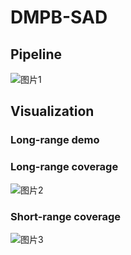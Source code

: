 # DMPB-SAD


## Pipeline
![图片1](https://github.com/user-attachments/assets/119ff8df-97b4-4526-85a0-c42be13f77b5)

## Visualization

### Long-range demo




### Long-range coverage
![图片2](https://github.com/user-attachments/assets/51fb6760-1425-4f0d-8324-46fe94de5f8a)




### Short-range coverage
![图片3](https://github.com/user-attachments/assets/62e01948-1fa3-4962-b928-a41713851071)




